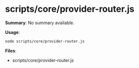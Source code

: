 # scripts/core/provider-router.js

**Summary**: No summary available.

**Usage**:

```bash
node scripts/core/provider-router.js
```

**Files**:
- scripts/core/provider-router.js
